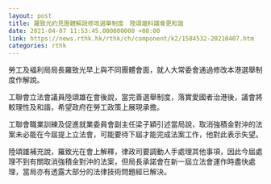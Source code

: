 ```yaml
---
layout: post
title: 羅致光約見團體解說修改選舉制度　陸頌雄料議會更和諧
date: 2021-04-07 11:53:45.000000000 +08:00
link: https://news.rthk.hk/rthk/ch/component/k2/1584532-20210407.htm
categories: rthk
---
```


勞工及褔利局局長羅致光早上與不同團體會面，就人大常委會通過修改本港選舉制度作解說。

工聯會立法會議員陸頌雄在會後說，當完善選舉制度，落實愛國者治港後，議會將較理性及和諧，希望政府在勞工政策上展現承擔。

工聯會職業訓練及促進就業委員會副主任梁子穎引述當局說，取消強積金對沖的法案未必能在今屆提上立法會，可能要待下屆才能完成法案工作，他對此表示失望。

陸頌雄補充說，羅致光在會上解釋，律政司要調動人手處理其他事項，因此今屆處理不到有關取消強積金對沖的法案，但局長承諾會在新一屆立法會運作時盡快處理，當局亦有透露大部分的法律技術問題經已解決。

